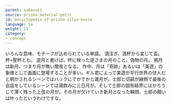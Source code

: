 ```yaml
---
parent: sakazuki
source: prisma-material-petit
id: encyclopedia-of-prisma-illya-movie
language: ja
weight: 21
category:
- concept
---
```


いろんな意味、モチーフが込められている単語。
酒注ぎ、酒杯から変じて盃。杯=聖杯とも。
逆月と書けば、杯に映った逆さまの月のこと。偽物の月。
朔月は新月、つまり月が無い闇夜となる。
作中、月は「奇跡」あるいは「美遊」の象徴として画面に登場することが多い。ギル君によって美遊が平行世界の住人だと明かされるシーンではバックにでかでかと満月が。士郎と切嗣が縁側で最後の会話をしているシーンでは湯飲みに三日月が。そして士郎の固有結界にはかろうじて薄く残った上弦の月が。その月が欠けていき新月となった瞬問、士郎の願いは叶ったというわけですな。
